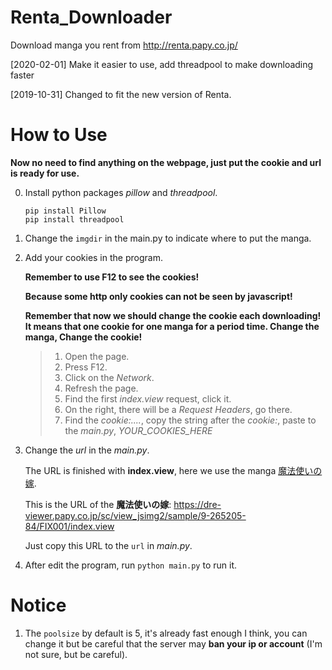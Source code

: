 # Renta_Downloader

Download manga you rent from <http://renta.papy.co.jp/>

[2020-02-01] Make it easier to use, add threadpool to make downloading faster

[2019-10-31] Changed to fit the new version of Renta.

# How to Use

**Now no need to find anything on the webpage, just put the cookie and url is ready for use.**

0.  Install python packages _pillow_ and _threadpool_.

    ```shell
    pip install Pillow
    pip install threadpool
    ```

1.  Change the `imgdir` in the main.py to indicate where to put the manga.

2.  Add your cookies in the program.

    **Remember to use F12 to see the cookies!**

    **Because some http only cookies can not be seen by javascript!**

    **Remember that now we should change the cookie each downloading! It means that one cookie for one manga for a period time. Change the manga, Change the cookie!**

    > 1.  Open the page.
    > 2.  Press F12.
    > 3.  Click on the _Network_.
    > 4.  Refresh the page.
    > 5.  Find the first _index.view_ request, click it.
    > 6.  On the right, there will be a _Request Headers_, go there.
    > 7.  Find the _cookie:...._, copy the string after the _cookie:_, paste to the _main.py_, _YOUR_COOKIES_HERE_

3.  Change the _url_ in the _main.py_.

    The URL is finished with **index.view**, here we use the manga [魔法使いの嫁](https://dre-viewer.papy.co.jp/sc/view_jsimg2/sample/9-265205-84/FIX001/index.view).

    This is the URL of the **魔法使いの嫁**: <https://dre-viewer.papy.co.jp/sc/view_jsimg2/sample/9-265205-84/FIX001/index.view>

    Just copy this URL to the `url` in _main.py_.

4.  After edit the program, run `python main.py` to run it.

# Notice

1.  The `poolsize` by default is 5, it's already fast enough I think, you can change it but be careful that the server may **ban your ip or account** (I'm not sure, but be careful).
